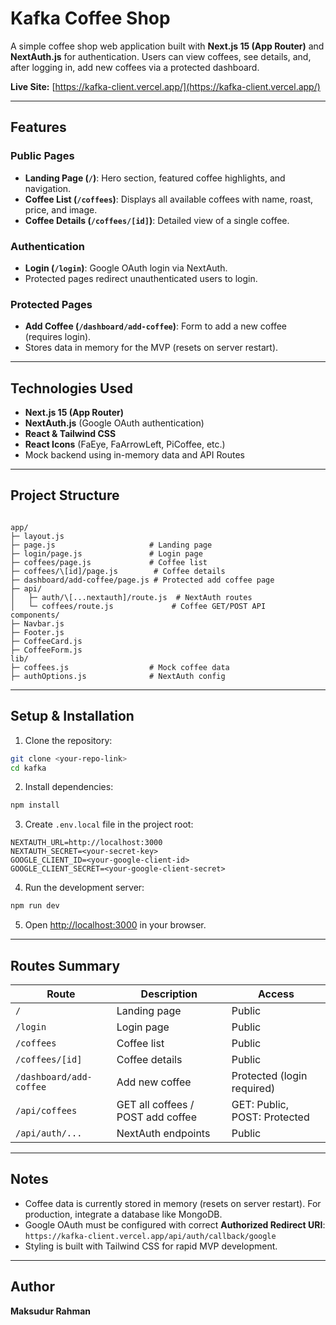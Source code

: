 # Kafka Coffee Shop

A simple coffee shop web application built with **Next.js 15 (App Router)** and **NextAuth.js** for authentication. Users can view coffees, see details, and, after logging in, add new coffees via a protected dashboard.

**Live Site:** [https://kafka-client.vercel.app/](https://kafka-client.vercel.app/)

---

## Features

### Public Pages
- **Landing Page (`/`)**: Hero section, featured coffee highlights, and navigation.
- **Coffee List (`/coffees`)**: Displays all available coffees with name, roast, price, and image.
- **Coffee Details (`/coffees/[id]`)**: Detailed view of a single coffee.

### Authentication
- **Login (`/login`)**: Google OAuth login via NextAuth.
- Protected pages redirect unauthenticated users to login.

### Protected Pages
- **Add Coffee (`/dashboard/add-coffee`)**: Form to add a new coffee (requires login).  
- Stores data in memory for the MVP (resets on server restart).

---

## Technologies Used

- **Next.js 15 (App Router)**  
- **NextAuth.js** (Google OAuth authentication)  
- **React & Tailwind CSS**  
- **React Icons** (FaEye, FaArrowLeft, PiCoffee, etc.)  
- Mock backend using in-memory data and API Routes  

---

## Project Structure

```

app/
├─ layout.js
├─ page.js                     # Landing page
├─ login/page.js               # Login page
├─ coffees/page.js             # Coffee list
├─ coffees/\[id]/page.js        # Coffee details
├─ dashboard/add-coffee/page.js # Protected add coffee page
├─ api/
│   ├─ auth/\[...nextauth]/route.js  # NextAuth routes
│   └─ coffees/route.js             # Coffee GET/POST API
components/
├─ Navbar.js
├─ Footer.js
├─ CoffeeCard.js
├─ CoffeeForm.js
lib/
├─ coffees.js                  # Mock coffee data
├─ authOptions.js              # NextAuth config

````

---

## Setup & Installation

1. Clone the repository:

```bash
git clone <your-repo-link>
cd kafka
````

2. Install dependencies:

```bash
npm install
```

3. Create `.env.local` file in the project root:

```
NEXTAUTH_URL=http://localhost:3000
NEXTAUTH_SECRET=<your-secret-key>
GOOGLE_CLIENT_ID=<your-google-client-id>
GOOGLE_CLIENT_SECRET=<your-google-client-secret>
```

4. Run the development server:

```bash
npm run dev
```

5. Open [http://localhost:3000](http://localhost:3000) in your browser.

---

## Routes Summary

| Route                   | Description                       | Access                       |
| ----------------------- | --------------------------------- | ---------------------------- |
| `/`                     | Landing page                      | Public                       |
| `/login`                | Login page                        | Public                       |
| `/coffees`              | Coffee list                       | Public                       |
| `/coffees/[id]`         | Coffee details                    | Public                       |
| `/dashboard/add-coffee` | Add new coffee                    | Protected (login required)   |
| `/api/coffees`          | GET all coffees / POST add coffee | GET: Public, POST: Protected |
| `/api/auth/...`         | NextAuth endpoints                | Public                       |

---

## Notes

* Coffee data is currently stored in memory (resets on server restart). For production, integrate a database like MongoDB.
* Google OAuth must be configured with correct **Authorized Redirect URI**:
  `https://kafka-client.vercel.app/api/auth/callback/google`
* Styling is built with Tailwind CSS for rapid MVP development.

---

## Author

**Maksudur Rahman**

```